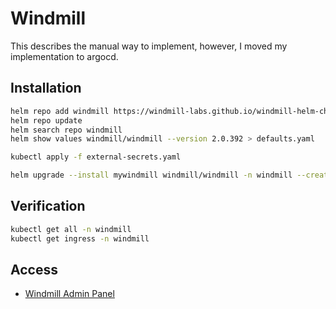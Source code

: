 # Windmill

This describes the manual way to implement, however, I moved my implementation
to argocd.

## Installation

```bash
helm repo add windmill https://windmill-labs.github.io/windmill-helm-charts/
helm repo update
helm search repo windmill
helm show values windmill/windmill --version 2.0.392 > defaults.yaml

kubectl apply -f external-secrets.yaml

helm upgrade --install mywindmill windmill/windmill -n windmill --create-namespace --values values.yaml
```

## Verification

```bash
kubectl get all -n windmill
kubectl get ingress -n windmill
```

## Access

- [Windmill Admin Panel](https://windmill.6degrees.com.sa/)

